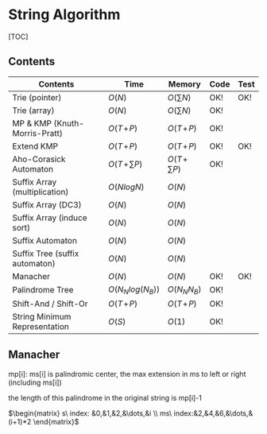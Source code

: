 # String Algorithm



[TOC]



## Contents

| Contents                       | Time              | Memory            | Code | Test |
| ------------------------------ | ----------------- | ----------------- | ---- | ---- |
| Trie (pointer)                 | $O(N)$            | $O(\sum N)$       | OK!  | OK!  |
| Trie (array)                   | $O(N)$            | $O(\sum N)$       | OK!  |      |
| MP & KMP (Knuth-Morris-Pratt)  | $O(T\!+\!P)$      | $O(T\!+\!P)$      | OK!  |      |
| Extend KMP                     | $O(T\!+\!P)$      | $O(T\!+\!P)$      | OK!  | OK!  |
| Aho-Corasick Automaton         | $O(T\!+\!\sum P)$ | $O(T\!+\!\sum P)$ | OK!  |      |
| Suffix Array (multiplication)  | $O(NlogN)$        | $O(N)$            |      |      |
| Suffix Array (DC3)             | $O(N)$            | $O(N)$            |      |      |
| Suffix Array (induce sort)     | $O(N)$            | $O(N)$            |      |      |
| Suffix Automaton               | $O(N)$            | $O(N)$            |      |      |
| Suffix Tree (suffix automaton) | $O(N)$            | $O(N)$            |      |      |
| Manacher                       | $O(N)$            | $O(N)$            | OK!  | OK!  |
| Palindrome Tree                | $O(N_N log(N_B))$ | $O(N_N N_B)$      | OK!  |      |
| Shift-And / Shift-Or           | $O(T\!+\!P)$      | $O(T\!+\!P)$      | OK!  |      |
| String Minimum Representation  | $O(S)$            | $O(1)$            | OK!  |      |



## Manacher

mp[i]: ms[i] is palindromic center, the max extension in ms to left or right (including ms[i])

the length of this palindrome in the original string is mp[i]-1

$\begin{matrix} s\ index: &0,&1,&2,&\dots,&i \\ ms\ index:&2,&4,&6,&\dots,&(i+1)*2 \end{matrix}$


